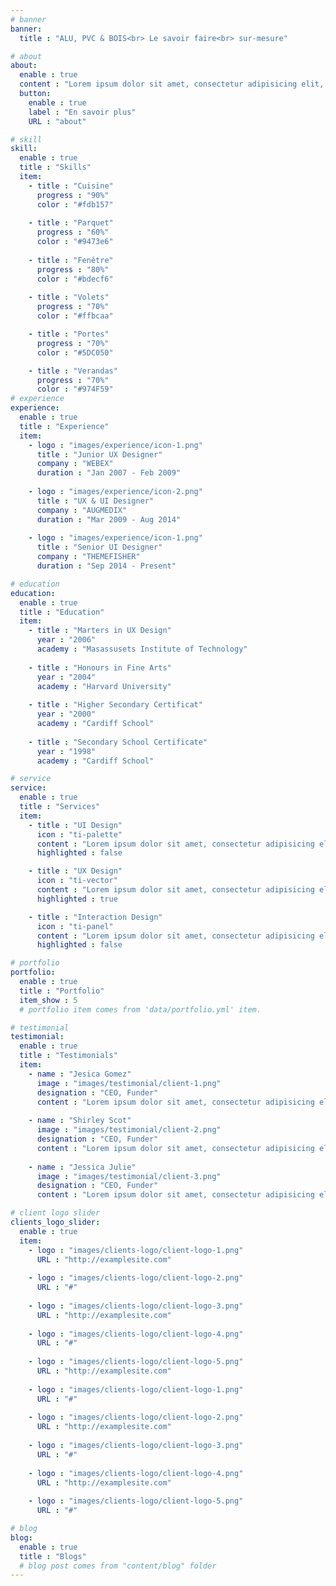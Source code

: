 ```yaml
---
# banner
banner:
  title : "ALU, PVC & BOIS<br> Le savoir faire<br> sur-mesure"

# about
about:
  enable : true
  content : "Lorem ipsum dolor sit amet, consectetur adipisicing elit, sed do eiusmod tempor incididunt ut labore et dolore magna aliqua. Ut enim ad minim veniam, quis nostrud exercitation ullamco laboris nisi ut aliquip ex ea commodo consequat. Duis aute irure dolor in reprehenderit in voluptate velit esse cillum dolore eu fugiat nulla pariatur."
  button:
    enable : true
    label : "En savoir plus"
    URL : "about"

# skill
skill:
  enable : true
  title : "Skills"
  item:
    - title : "Cuisine"
      progress : "90%"
      color : "#fdb157"
      
    - title : "Parquet"
      progress : "60%"
      color : "#9473e6"
      
    - title : "Fenêtre"
      progress : "80%"
      color : "#bdecf6"
      
    - title : "Volets"
      progress : "70%"
      color : "#ffbcaa"

    - title : "Portes"
      progress : "70%"
      color : "#5DC050"

    - title : "Verandas"
      progress : "70%"
      color : "#974F59"
# experience
experience:
  enable : true
  title : "Experience"
  item: 
    - logo : "images/experience/icon-1.png"
      title : "Junior UX Designer"
      company : "WEBEX"
      duration : "Jan 2007 - Feb 2009"
      
    - logo : "images/experience/icon-2.png"
      title : "UX & UI Designer"
      company : "AUGMEDIX"
      duration : "Mar 2009 - Aug 2014"
      
    - logo : "images/experience/icon-1.png"
      title : "Senior UI Designer"
      company : "THEMEFISHER"
      duration : "Sep 2014 - Present"

# education
education:
  enable : true
  title : "Education"
  item:
    - title : "Marters in UX Design"
      year : "2006"
      academy : "Masassusets Institute of Technology"
      
    - title : "Honours in Fine Arts"
      year : "2004"
      academy : "Harvard University"
      
    - title : "Higher Secondary Certificat"
      year : "2000"
      academy : "Cardiff School"
      
    - title : "Secondary School Certificate"
      year : "1998"
      academy : "Cardiff School"

# service
service:
  enable : true
  title : "Services"
  item:
    - title : "UI Design"
      icon : "ti-palette"
      content : "Lorem ipsum dolor sit amet, consectetur adipisicing elit, sed do eiusmod tempor incididunt ut labore et dolore magna aliqua."
      highlighted : false

    - title : "UX Design"
      icon : "ti-vector"
      content : "Lorem ipsum dolor sit amet, consectetur adipisicing elit, sed do eiusmod tempor incididunt ut labore et dolore magna aliqua."
      highlighted : true

    - title : "Interaction Design"
      icon : "ti-panel"
      content : "Lorem ipsum dolor sit amet, consectetur adipisicing elit, sed do eiusmod tempor incididunt ut labore et dolore magna aliqua."
      highlighted : false

# portfolio
portfolio:
  enable : true
  title : "Portfolio"
  item_show : 5
  # portfolio item comes from 'data/portfolio.yml' item.

# testimonial
testimonial:
  enable : true
  title : "Testimonials"
  item:
    - name : "Jesica Gomez"
      image : "images/testimonial/client-1.png"
      designation : "CEO, Funder"
      content : "Lorem ipsum dolor sit amet, consectetur adipisicing elit, sed do eiusmod tempor incididunt ut labore et dolore magna aliqua. Ut enim ad minim veniam, <strong>quis nostrud exercitation ullamco laboris nisi ut aliquip ex ea commodo consequat.</strong> Duis aute irure dolor in reprehenderit in voluptate velit esse cillum dolore eu fugiat nulla pariatur."
      
    - name : "Shirley Scot"
      image : "images/testimonial/client-2.png"
      designation : "CEO, Funder"
      content : "Lorem ipsum dolor sit amet, consectetur adipisicing elit, sed do eiusmod tempor incididunt ut labore et dolore magna aliqua. Ut enim ad minim veniam, <strong>quis nostrud exercitation ullamco laboris nisi ut aliquip ex ea commodo consequat.</strong> Duis aute irure dolor in reprehenderit in voluptate velit esse cillum dolore eu fugiat nulla pariatur."
      
    - name : "Jessica Julie"
      image : "images/testimonial/client-3.png"
      designation : "CEO, Funder"
      content : "Lorem ipsum dolor sit amet, consectetur adipisicing elit, sed do eiusmod tempor incididunt ut labore et dolore magna aliqua. Ut enim ad minim veniam, <strong>quis nostrud exercitation ullamco laboris nisi ut aliquip ex ea commodo consequat.</strong> Duis aute irure dolor in reprehenderit in voluptate velit esse cillum dolore eu fugiat nulla pariatur."

# client logo slider
clients_logo_slider:
  enable : true
  item:
    - logo : "images/clients-logo/client-logo-1.png"
      URL : "http://examplesite.com"
      
    - logo : "images/clients-logo/client-logo-2.png"
      URL : "#"
      
    - logo : "images/clients-logo/client-logo-3.png"
      URL : "http://examplesite.com"
      
    - logo : "images/clients-logo/client-logo-4.png"
      URL : "#"
      
    - logo : "images/clients-logo/client-logo-5.png"
      URL : "http://examplesite.com"
      
    - logo : "images/clients-logo/client-logo-1.png"
      URL : "#"
      
    - logo : "images/clients-logo/client-logo-2.png"
      URL : "http://examplesite.com"
      
    - logo : "images/clients-logo/client-logo-3.png"
      URL : "#"
      
    - logo : "images/clients-logo/client-logo-4.png"
      URL : "http://examplesite.com"
      
    - logo : "images/clients-logo/client-logo-5.png"
      URL : "#"

# blog
blog:
  enable : true
  title : "Blogs"
  # blog post comes from "content/blog" folder
---
```

